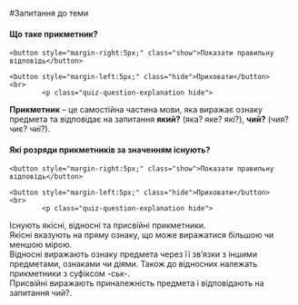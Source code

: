 #Запитання до теми

<div>
    <h4 class="question">Що таке прикметник?</h4>
    
    <button style="margin-right:5px;" class="show">Показати правильну відповідь</button>
    
    <button style="margin-left:5px;" class="hide">Приховати</button>
    <br>
            <p class="quiz-question-explanation hide">
<strong>Прикметник</strong> – це самостiйна частина мови, яка виражає ознаку предмета та вiдповiдає на запитання <b>який?</b> (яка? яке? якi?), <b>чий?</b> (чия? чиє? чиї?).
</p>
</div>


<div>
    <h4 class="question">Які розряди прикметників за значенням існують?</h4>
    
    <button style="margin-right:5px;" class="show">Показати правильну відповідь</button>
    
    <button style="margin-left:5px;" class="hide">Приховати</button>
    <br>
            <p class="quiz-question-explanation hide">
Існують якісні, відносні та присвійні прикметники. <br>
Якісні вказують на пряму ознаку, що може виражатися більшою чи меншою мірою.<br>
Відносні виражають ознаку предмета через її зв’язки з iншими предметами, ознаками чи дiями. Також до відносних належать прикметники з суфiксом <span clas>-ськ-.<br>
Присвійні виражають приналежність предмета і відповідають на запитання чий?.
</p>
</div>